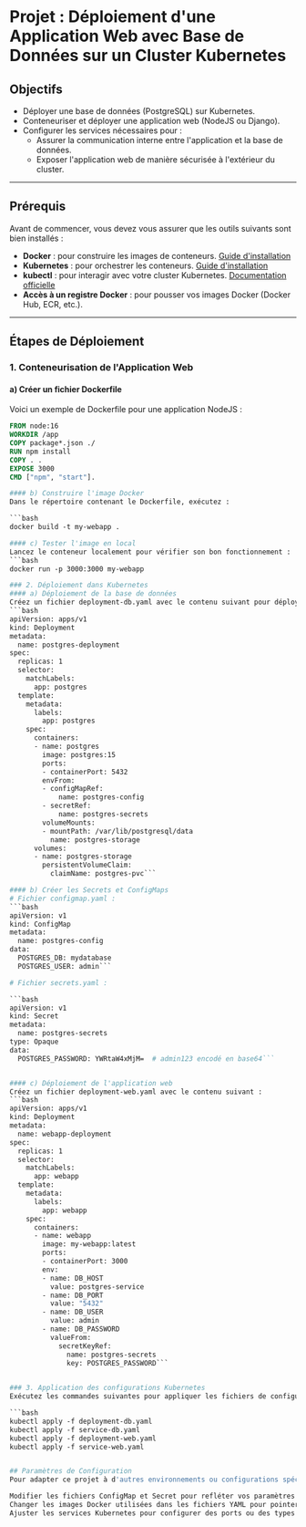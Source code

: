 # Projet : Déploiement d'une Application Web avec Base de Données sur un Cluster Kubernetes

## Objectifs

- Déployer une base de données (PostgreSQL) sur Kubernetes.
- Conteneuriser et déployer une application web (NodeJS ou Django).
- Configurer les services nécessaires pour :
  - Assurer la communication interne entre l'application et la base de données.
  - Exposer l'application web de manière sécurisée à l'extérieur du cluster.

---

## Prérequis

Avant de commencer, vous devez vous assurer que les outils suivants sont bien installés :

- **Docker** : pour construire les images de conteneurs. [Guide d'installation](https://docs.docker.com/get-docker/)
- **Kubernetes** : pour orchestrer les conteneurs. [Guide d'installation](https://kubernetes.io/docs/setup/)
- **kubectl** : pour interagir avec votre cluster Kubernetes. [Documentation officielle](https://kubernetes.io/docs/tasks/tools/install-kubectl/)
- **Accès à un registre Docker** : pour pousser vos images Docker (Docker Hub, ECR, etc.).

---

## Étapes de Déploiement

### 1. Conteneurisation de l'Application Web

#### a) Créer un fichier Dockerfile
Voici un exemple de Dockerfile pour une application NodeJS :

```dockerfile
FROM node:16
WORKDIR /app
COPY package*.json ./
RUN npm install
COPY . .
EXPOSE 3000
CMD ["npm", "start"]. 

#### b) Construire l'image Docker
Dans le répertoire contenant le Dockerfile, exécutez :

```bash
docker build -t my-webapp .

#### c) Tester l'image en local
Lancez le conteneur localement pour vérifier son bon fonctionnement :
```bash
docker run -p 3000:3000 my-webapp

### 2. Déploiement dans Kubernetes
#### a) Déploiement de la base de données
Créez un fichier deployment-db.yaml avec le contenu suivant pour déployer PostgreSQL dans un Pod Kubernetes :
```bash
apiVersion: apps/v1
kind: Deployment
metadata:
  name: postgres-deployment
spec:
  replicas: 1
  selector:
    matchLabels:
      app: postgres
  template:
    metadata:
      labels:
        app: postgres
    spec:
      containers:
      - name: postgres
        image: postgres:15
        ports:
        - containerPort: 5432
        envFrom:
        - configMapRef:
            name: postgres-config
        - secretRef:
            name: postgres-secrets
        volumeMounts:
        - mountPath: /var/lib/postgresql/data
          name: postgres-storage
      volumes:
      - name: postgres-storage
        persistentVolumeClaim:
          claimName: postgres-pvc```

#### b) Créer les Secrets et ConfigMaps
# Fichier configmap.yaml :
```bash
apiVersion: v1
kind: ConfigMap
metadata:
  name: postgres-config
data:
  POSTGRES_DB: mydatabase
  POSTGRES_USER: admin```

# Fichier secrets.yaml :

```bash
apiVersion: v1
kind: Secret
metadata:
  name: postgres-secrets
type: Opaque
data:
  POSTGRES_PASSWORD: YWRtaW4xMjM=  # admin123 encodé en base64```


#### c) Déploiement de l'application web
Créez un fichier deployment-web.yaml avec le contenu suivant :
```bash
apiVersion: apps/v1
kind: Deployment
metadata:
  name: webapp-deployment
spec:
  replicas: 1
  selector:
    matchLabels:
      app: webapp
  template:
    metadata:
      labels:
        app: webapp
    spec:
      containers:
      - name: webapp
        image: my-webapp:latest
        ports:
        - containerPort: 3000
        env:
        - name: DB_HOST
          value: postgres-service
        - name: DB_PORT
          value: "5432"
        - name: DB_USER
          value: admin
        - name: DB_PASSWORD
          valueFrom:
            secretKeyRef:
              name: postgres-secrets
              key: POSTGRES_PASSWORD```

    
### 3. Application des configurations Kubernetes
Exécutez les commandes suivantes pour appliquer les fichiers de configuration dans Kubernetes :

```bash
kubectl apply -f deployment-db.yaml
kubectl apply -f service-db.yaml
kubectl apply -f deployment-web.yaml
kubectl apply -f service-web.yaml


## Paramètres de Configuration
Pour adapter ce projet à d'autres environnements ou configurations spécifiques, vous pouvez :

Modifier les fichiers ConfigMap et Secret pour refléter vos paramètres de base de données.
Changer les images Docker utilisées dans les fichiers YAML pour pointer vers vos propres registres.
Ajuster les services Kubernetes pour configurer des ports ou des types d'exposition spécifiques (ClusterIP, NodePort, ou LoadBalancer).